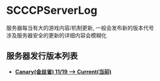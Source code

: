 # SCCCPServerLog
服务器每当有大的游戏内容/机制更新, 一般会发布新的版本代号  
涉及服务器安全的更新的详细内容会模糊化

## 服务器发行版本列表
* **[Canary(金丝雀) 11/19 --> Current(当前)](Canary/Canary)**
